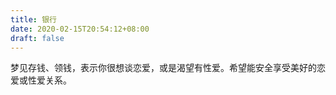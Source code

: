```yaml
---
title: 银行
date: 2020-02-15T20:54:12+08:00
draft: false
---
```


梦见存钱、领钱，表示你很想谈恋爱，或是渴望有性爱。希望能安全享受美好的恋爱或性爱关系。